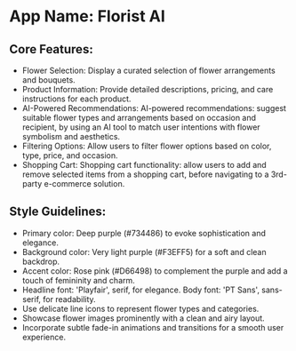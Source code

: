 # **App Name**: Florist AI

## Core Features:

- Flower Selection: Display a curated selection of flower arrangements and bouquets.
- Product Information: Provide detailed descriptions, pricing, and care instructions for each product.
- AI-Powered Recommendations: AI-powered recommendations: suggest suitable flower types and arrangements based on occasion and recipient, by using an AI tool to match user intentions with flower symbolism and aesthetics.
- Filtering Options: Allow users to filter flower options based on color, type, price, and occasion.
- Shopping Cart: Shopping cart functionality: allow users to add and remove selected items from a shopping cart, before navigating to a 3rd-party e-commerce solution.

## Style Guidelines:

- Primary color: Deep purple (#734486) to evoke sophistication and elegance.
- Background color: Very light purple (#F3EFF5) for a soft and clean backdrop.
- Accent color: Rose pink (#D66498) to complement the purple and add a touch of femininity and charm.
- Headline font: 'Playfair', serif, for elegance. Body font: 'PT Sans', sans-serif, for readability.
- Use delicate line icons to represent flower types and categories.
- Showcase flower images prominently with a clean and airy layout.
- Incorporate subtle fade-in animations and transitions for a smooth user experience.